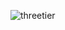 
![threetier](https://user-images.githubusercontent.com/25817215/194288504-c1c9d16b-e8f6-4dca-938e-72ccad9805e1.png)
